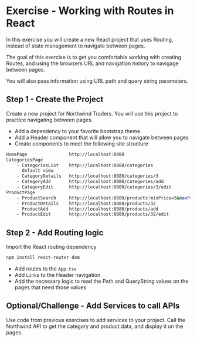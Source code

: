 # Exercise - Working with Routes in React

In this exercise you will create a new React project that uses Routing, instead of state management to navigate between pages.

The goal of this exercise is to get you comfortable working with creating Routes, and using the browsers URL and navigation history to navigage between pages.

You will also pass information using URL path and query string parameters.

## Step 1 - Create the Project

Create a new project for Northwind Traders. You will use this project to practice navigating between pages.

* Add a dependency to your favorite bootstrap theme.
* Add a Header component that will allow you to navigate between pages
* Create components to meet the following site structure

```bash
HomePage                http://localhost:8080
CategoriesPage          
    - CategoriesList    http://localhost:8080/categories 
      default view
    - CategoryDetails   http://localhost:8080/categories/3
    - CategoryAdd       http://localhost:8080/categories/add
    - CategoryEdit      http://localhost:8080/categories/3/edit
ProductPage
    - ProductSearch     http://localhost:8080/products?minPrice=5&maxPrice=20&name=chai&catId=1
    - ProductDetails    http://localhost:8080/products/32
    - ProductAdd        http://localhost:8080/products/add
    - ProductEdit       http://localhost:8080/products/32/edit
```

## Step 2 - Add Routing logic

Import the React routing dependency

```bash
npm install react-router-dom
```

* Add routes to the `App.tsx`
* Add `Link`s to the Header navigation
* Add the necessary logic to read the Path and QueryString values on the pages that need those values


## Optional/Challenge - Add Services to call APIs

Use code from previous exercises to add services to your project. Call the Northwind API to get the category and product data, and display it on the pages.